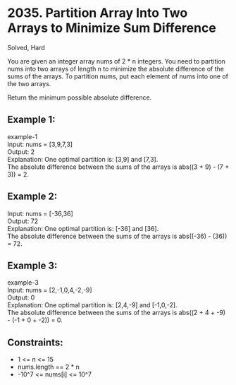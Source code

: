 # 2035. Partition Array Into Two Arrays to Minimize Sum Difference
Solved, Hard

You are given an integer array nums of 2 * n integers. You need to partition nums into two arrays of length n to minimize the absolute difference of the sums of the arrays.
To partition nums, put each element of nums into one of the two arrays.  

Return the minimum possible absolute difference.  

 

Example 1:
---
example-1  
Input: nums = [3,9,7,3]  
Output: 2  
Explanation: One optimal partition is: [3,9] and [7,3].  
The absolute difference between the sums of the arrays is abs((3 + 9) - (7 + 3)) = 2.  

Example 2:
---
Input: nums = [-36,36]  
Output: 72  
Explanation: One optimal partition is: [-36] and [36].  
The absolute difference between the sums of the arrays is abs((-36) - (36)) = 72.  

Example 3:
---
example-3  
Input: nums = [2,-1,0,4,-2,-9]  
Output: 0  
Explanation: One optimal partition is: [2,4,-9] and [-1,0,-2].  
The absolute difference between the sums of the arrays is abs((2 + 4 + -9) - (-1 + 0 + -2)) = 0.  
 

Constraints:
---
- 1 <= n <= 15
- nums.length == 2 * n
- -10^7 <= nums[i] <= 10^7
